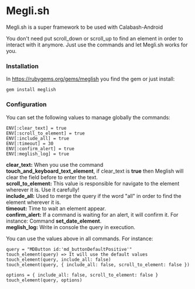 # Megli.sh

Megli.sh is a super framework to be used with Calabash-Android

You don't need put scroll_down or scroll_up to find an element in order to interact with it anymore. 
Just use the commands and let Megli.sh works for you.

### Installation
In https://rubygems.org/gems/meglish you find the gem or just install:
```
gem install meglish
```

### Configuration
You can set the following values to manage globally the commands:

```
ENV[:clear_text] = true
ENV[:scroll_to_element] = true
ENV[:include_all] = true
ENV[:timeout] = 30
ENV[:confirm_alert] = true
ENV[:meglish_log] = true
```

**clear_text:** When you use the command **touch_and_keyboard_text_element**, if clear_text is **true** then Meglish will clear the field before to enter the text.  
**scroll_to_element:** This value is responsible for navigate to the element wherever it is. Use it carefully!  
**include_all:** Used to merge the query if the word "all" in order to find the element wherever it is.  
**timeout:** Time to wait an element appear.  
**confirm_alert:** If a command is waiting for an alert, it will confirm it. For instance: Command **set_date_element**.  
**meglish_log:** Write in console the query in execution.  

You can use the values above in all commands. For instance:
```
query = "MDButton id:'md_buttonDefaultPositive'"
touch_element(query) => It will use the default values
touch_element(query, include_all: false)
touch_element(query, { include_all: false, scroll_to_element: false })

options = { include_all: false, scroll_to_element: false }
touch_element(query, options)
```

